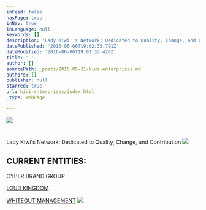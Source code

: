 ```yaml
---
inFeed: false
hasPage: true
inNav: true
inLanguage: null
keywords: []
description: 'Lady Kiwi''s Network: Dedicated to Quality, Change, and Contribution'
datePublished: '2016-06-06T19:02:35.791Z'
dateModified: '2016-06-06T19:02:33.420Z'
title: ' '
author: []
sourcePath: _posts/2016-05-31-kiwi-enterprises.md
authors: []
publisher: null
starred: true
url: kiwi-enterprises/index.html
_type: WebPage

---
```

![](https://the-grid-user-content.s3-us-west-2.amazonaws.com/ae8e4662-f9f2-475f-a69c-9b03c0218a32.png)

# 

Lady Kiwi's Network: Dedicated to Quality, Change, and Contribution
![](https://the-grid-user-content.s3-us-west-2.amazonaws.com/28269669-dbaf-4ea7-a99a-3deac3adf4f0.jpg)

## CURRENT ENTITIES:

CYBER BRAND GROUP

[LOUD KINGDOM][0]

[WHITEOUT MANAGEMENT][1]
![](https://the-grid-user-content.s3-us-west-2.amazonaws.com/5f447608-ece5-4eb4-a7cd-4a802841a9ac.png)

[0]: https://thegrid.ai/loud-kingdom/
[1]: https://thegrid.ai/whiteout/